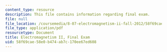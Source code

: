 ```yaml
---
content_type: resource
description: This file contains information regarding final exam.
file: null
file_location: /coursemedia/8-07-electromagnetism-ii-fall-2012/58f69cae58e0b474ab7c170ee67ed608_MIT8_07F12_finalexam.pdf
file_type: application/pdf
resourcetype: Document
title: Electromagnetism II, Final Exam
uid: 58f69cae-58e0-b474-ab7c-170ee67ed608
---
```

